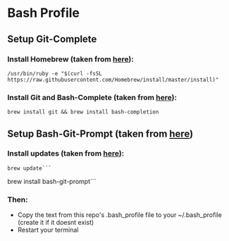 # Bash Profile

## Setup Git-Complete
### Install Homebrew (taken from [here](https://brew.sh/)):
```/usr/bin/ruby -e "$(curl -fsSL https://raw.githubusercontent.com/Homebrew/install/master/install)"``` 

### Install Git and Bash-Complete (taken from [here](https://github.com/bobthecow/git-flow-completion/wiki/Install-Bash-git-completion)):
```brew install git && brew install bash-completion```

## Setup Bash-Git-Prompt (taken from [here](https://github.com/magicmonty/bash-git-prompt))
### Install updates (taken from [here](https://github.com/magicmonty/bash-git-prompt)):
```
brew update```
```
brew install bash-git-prompt```

### Then:
* Copy the text from this repo's .bash_profile file to your ~/.bash_profile (create it if it doesnt exist)
* Restart your terminal
